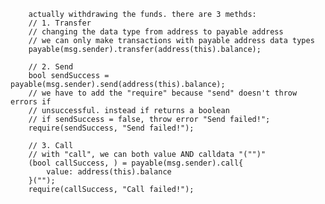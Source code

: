         actually withdrawing the funds. there are 3 methds:
        // 1. Transfer
        // changing the data type from address to payable address
        // we can only make transactions with payable address data types
        payable(msg.sender).transfer(address(this).balance);

        // 2. Send
        bool sendSuccess = payable(msg.sender).send(address(this).balance);
        // we have to add the "require" because "send" doesn't throw errors if
        // unsuccessful. instead if returns a boolean
        // if sendSuccess = false, throw error "Send failed!";
        require(sendSuccess, "Send failed!");

        // 3. Call
        // with "call", we can both value AND calldata "("")"
        (bool callSuccess, ) = payable(msg.sender).call{
            value: address(this).balance
        }("");
        require(callSuccess, "Call failed!");
